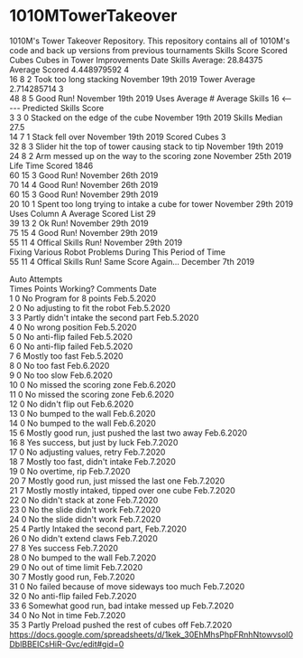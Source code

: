 # 1010MTowerTakeover
1010M's Tower Takeover Repository.
This repository contains all of 1010M's code and back up versions from previous tournaments
Skills Score	 Scored Cubes	Cubes in Tower	Improvements			Date			Skills Average:	28.84375		
									Average Scored	4.448979592	4	
16	8	2	Took too long stacking			November 19th 2019			Tower Average	2.714285714	3	
48	8	5	Good Run!			November 19th 2019		Uses Average #	Average Skills	16	<----- Predicted Skills Score	
3	3	0	Stacked on the edge of the cube			November 19th 2019			Skills Median	27.5		
14	7	1	Stack fell over			November 19th 2019			Scored Cubes	3		
32	8	3	Slider hit the top of tower causing stack to tip			November 19th 2019						
24	8	2	Arm messed up on the way to the scoring zone			November 25th 2019			Life Time Scored	1846		
60	15	3	Good Run!			November 26th 2019						
70	14	4	Good Run!			November 26th 2019						
60	15	3	Good Run!			November 29th 2019						
20	10	1	Spent too long trying to intake a cube for tower			November 29th 2019		Uses Column A	Average Scored List		29	
39	13	2	Ok Run!			November 29th 2019						
75	15	4	Good Run!			November 29th 2019						
55	11	4	Offical Skills Run!			November 29th 2019						
Fixing Various Robot Problems During This Period of Time												
55	11	4	Offical Skills Run! Same Score Again...			December 7th 2019						
												
Auto Attempts												
Times 	Points 	Working? 	Comments 			Date 						
1	0	No	Program for 8 points			Feb.5.2020						
2	0	No	adjusting to fit the robot			Feb.5.2020						
3	3	Partly 	didn't intake the second part			Feb.5.2020						
4	0	No	wrong position			Feb.5.2020						
5	0	No	anti-flip failed			Feb.5.2020						
6	0	No	anti-flip failed			Feb.5.2020						
7	6	Mostly 	too fast 			Feb.5.2020						
8	0	No	too fast 			Feb.6.2020						
9	0	No	too slow			Feb.6.2020						
10	0	No	missed the scoring zone			Feb.6.2020						
11	0	No	missed the scoring zone			Feb.6.2020						
12	0	No	didn't flip out 			Feb.6.2020						
13	0	No	bumped to the wall			Feb.6.2020						
14	0	No	bumped to the wall			Feb.6.2020						
15	6	Mostly	good run, just pushed the last two away			Feb.6.2020						
16	8	Yes	success, but just by luck			Feb.7.2020						
17	0	No	adjusting values, retry			Feb.7.2020						
18	7	Mostly	too fast, didn't intake			Feb.7.2020						
19	0	No	overtime, rip			Feb.7.2020						
20	7	Mostly	good run, just missed the last one			Feb.7.2020						
21	7	Mostly	mostly intaked, tipped over one cube			Feb.7.2020						
22	0	No	didn't stack at zone			Feb.7.2020						
23	0	No	the slide didn't work			Feb.7.2020						
24	0	No	the slide didn't work			Feb.7.2020						
25	4	Partly 	Intaked the second part, 			Feb.7.2020						
26	0	No	didn't extend claws			Feb.7.2020						
27	8	Yes	success			Feb.7.2020						
28	0	No	bumped to the wall			Feb.7.2020						
29	0	No	out of time limit 			Feb.7.2020						
30	7	Mostly 	good run,			Feb.7.2020						
31	0	No	failed because of move sideways too much			Feb.7.2020						
32	0	No	anti-flip failed			Feb.7.2020						
33	6	Somewhat	good run, bad intake messed up			Feb.7.2020						
34	0	No	Not in time 			Feb.7.2020						
35	3	Partly 	Preload pushed the rest of cubes off			Feb.7.2020						
https://docs.google.com/spreadsheets/d/1kek_30EhMhsPhpFRnhNtowvsoI0DblBBEICsHiR-Gvc/edit#gid=0
